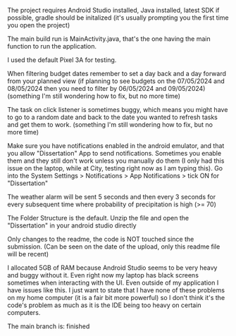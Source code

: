 The project requires Android Studio installed, Java installed, latest SDK if possible, gradle should be initalized (it's usually prompting you the first time you open the project)

The main build run is MainActivity.java, that's the one having the main function to run the application.

I used the default Pixel 3A for testing.

When filtering budget dates remember to set a day back and a day forward from your planned view (if planning to see budgets on the 07/05/2024 and 08/05/2024 then you need to filter by 06/05/2024 and 09/05/2024) (something I'm still wondering how to fix, but no more time)

The task on click listener is sometimes buggy, which means you might have to go to a random date and back to the date you wanted to refresh tasks and get them to work. (something I'm still wondering how to fix, but no more time)

Make sure you have notifications enabled in the android emulator, and that you allow "Dissertation" App to send notifications. Sometimes you enable them and they still don't work unless you manually do them (I only had this issue on the laptop, while at City, testing right now as I am typing this). Go into the System Settings > Notifications > App Notifications > tick ON for "Dissertation"

The weather alarm will be sent 5 seconds and then every 3 seconds for every subsequent time where probability of precipitation is high (>= 70)

The Folder Structure is the default. Unzip the file and open the "Dissertation" in your android studio directly

Only changes to the readme, the code is NOT touched since the submission. (Can be seen on the date of the upload, only this readme file will be recent)

I allocated 5GB of RAM because Android Studio seems to be very heavy and buggy without it. Even right now my laptop has black screens sometimes when interacting with the UI. Even outside of my application I have issues like this. I just want to state that I have none of these problems on my home computer (it is a fair bit more powerful) so I don't think it's the code's problem as much as it is the IDE being too heavy on certain computers.

The main branch is: finished
